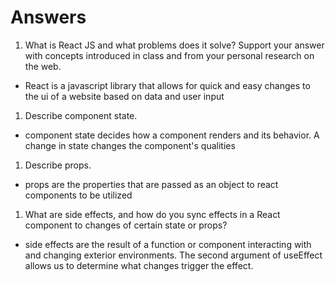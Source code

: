 # Answers

1. What is React JS and what problems does it solve? Support your answer with concepts introduced in class and from your personal research on the web.

* React is a javascript library that allows for quick and easy changes to the ui of a website based on data and user input


1. Describe component state.

* component state decides how a component renders and its behavior. A change in state changes the component's qualities


1. Describe props.

* props are the properties that are passed as an object to react components to be utilized


1. What are side effects, and how do you sync effects in a React component to changes of certain state or props?

* side effects are the result of a function or component interacting with and changing exterior environments. The second argument of useEffect allows us to determine what changes trigger the effect.